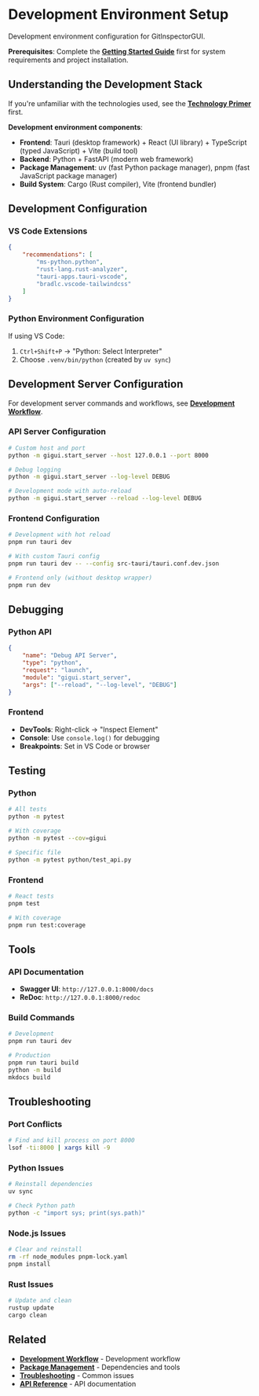 # Development Environment Setup

Development environment configuration for GitInspectorGUI.

**Prerequisites**: Complete the **[Getting Started Guide](../getting-started/01-prerequisites.md)** first for system requirements and project installation.

## Understanding the Development Stack

If you're unfamiliar with the technologies used, see the **[Technology Primer](../technology-primer.md)** first.

**Development environment components**:

-   **Frontend**: Tauri (desktop framework) + React (UI library) + TypeScript (typed JavaScript) + Vite (build tool)
-   **Backend**: Python + FastAPI (modern web framework)
-   **Package Management**: uv (fast Python package manager), pnpm (fast JavaScript package manager)
-   **Build System**: Cargo (Rust compiler), Vite (frontend bundler)

## Development Configuration

### VS Code Extensions

```json
{
    "recommendations": [
        "ms-python.python",
        "rust-lang.rust-analyzer",
        "tauri-apps.tauri-vscode",
        "bradlc.vscode-tailwindcss"
    ]
}
```

### Python Environment Configuration

If using VS Code:

1. `Ctrl+Shift+P` → "Python: Select Interpreter"
2. Choose `.venv/bin/python` (created by `uv sync`)

## Development Server Configuration

For development server commands and workflows, see **[Development Workflow](development-workflow.md)**.

### API Server Configuration

```bash
# Custom host and port
python -m gigui.start_server --host 127.0.0.1 --port 8000

# Debug logging
python -m gigui.start_server --log-level DEBUG

# Development mode with auto-reload
python -m gigui.start_server --reload --log-level DEBUG
```

### Frontend Configuration

```bash
# Development with hot reload
pnpm run tauri dev

# With custom Tauri config
pnpm run tauri dev -- --config src-tauri/tauri.conf.dev.json

# Frontend only (without desktop wrapper)
pnpm run dev
```

## Debugging

### Python API

```json
{
    "name": "Debug API Server",
    "type": "python",
    "request": "launch",
    "module": "gigui.start_server",
    "args": ["--reload", "--log-level", "DEBUG"]
}
```

### Frontend

-   **DevTools**: Right-click → "Inspect Element"
-   **Console**: Use `console.log()` for debugging
-   **Breakpoints**: Set in VS Code or browser

## Testing

### Python

```bash
# All tests
python -m pytest

# With coverage
python -m pytest --cov=gigui

# Specific file
python -m pytest python/test_api.py
```

### Frontend

```bash
# React tests
pnpm test

# With coverage
pnpm run test:coverage
```

## Tools

### API Documentation

-   **Swagger UI**: `http://127.0.0.1:8000/docs`
-   **ReDoc**: `http://127.0.0.1:8000/redoc`

### Build Commands

```bash
# Development
pnpm run tauri dev

# Production
pnpm run tauri build
python -m build
mkdocs build
```

## Troubleshooting

### Port Conflicts

```bash
# Find and kill process on port 8000
lsof -ti:8000 | xargs kill -9
```

### Python Issues

```bash
# Reinstall dependencies
uv sync

# Check Python path
python -c "import sys; print(sys.path)"
```

### Node.js Issues

```bash
# Clear and reinstall
rm -rf node_modules pnpm-lock.yaml
pnpm install
```

### Rust Issues

```bash
# Update and clean
rustup update
cargo clean
```

## Related

-   **[Development Workflow](development-workflow.md)** - Development workflow
-   **[Package Management](package-management.md)** - Dependencies and tools
-   **[Troubleshooting](troubleshooting.md)** - Common issues
-   **[API Reference](../api/reference.md)** - API documentation
